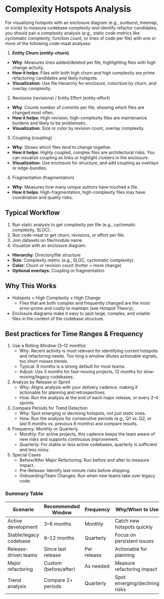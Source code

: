 # Complexity Hotspots Analysis

For visualizing hotspots with an enclosure diagram (e.g., sunburst, treemap, or icicle) to measure codebase complexity and identify refactor candidates, you should pair a complexity analysis (e.g., static code metrics like cyclomatic complexity, function count, or lines of code per file) with one or more of the following code-maat analyses:

1. **Entity Churn (entity-churn)**
  - **Why**: Measures lines added/deleted per file, highlighting files with high change activity.
  - **How it helps**: Files with both high churn and high complexity are prime refactoring candidates and likely hotspots.
  - **Visualization**: Use file hierarchy for enclosure, color/size by churn, and overlay complexity.
2. Revisions (revisions) / Entity Effort (entity-effort)
  - **Why**: Counts number of commits per file, showing which files are changed most often.
  - **How it helps**: High-revision, high-complexity files are maintenance burdens and likely to be problematic.
  - **Visualization**: Size or color by revision count, overlay complexity.
3. Coupling (coupling)
  - **Why**: Shows which files tend to change together.
  - **How it helps**: Highly coupled, complex files are architectural risks. You can visualize coupling as links or highlight clusters in the enclosure.
  - **Visualization**: Use enclosure for structure, and add coupling as overlays or edge-bundles.
4. Fragmentation (fragmentation)
  - **Why**: Measures how many unique authors have touched a file.
  - **How it helps**: High-fragmentation, high-complexity files may have coordination and quality risks.

## Typical Workflow

1. Run static analysis to get complexity per file (e.g., cyclomatic complexity, SLOC).
2. Run code-maat to get churn, revisions, or effort per file.
3. Join datasets on file/module name.
4. Visualize with an enclosure diagram:
  - **Hierarchy**: Directory/file structure
  - **Size**: Complexity metric (e.g., SLOC, cyclomatic complexity)
  - **Color**: Churn or revision count (hotter = more change)
  - **Optional overlays**: Coupling or fragmentation

## Why This Works

- Hotspots = High Complexity × High Change
  - Files that are both complex and frequently changed are the most error-prone and costly to maintain (see Hotspot Theory).
- Enclosure diagrams make it easy to spot large, complex, and volatile files in the context of the codebase structure.

## Best practices for Time Ranges & Frequency

1. Use a Rolling Window (3–12 months)
   - Why: Recent activity is most relevant for identifying current hotspots and refactoring needs. Too long a window dilutes actionable signals; too short misses trends.
   - Typical: 6 months is a strong default for most teams.
   - Adjust: Use 3 months for fast-moving projects, 12 months for slow-moving/legacy codebases.
2. Analyze by Release or Sprint
   - Why: Aligns analysis with your delivery cadence, making it actionable for planning and retrospectives.
   - How: Run the analysis at the end of each major release, or every 2–4 sprints.
1. Compare Periods for Trend Detection
   - Why: Spot emerging or declining hotspots, not just static ones.
   - How: Run the analysis for consecutive periods (e.g., Q1 vs. Q2, or last 6 months vs. previous 6 months) and compare results.
2. Frequency: Monthly or Quarterly
   - Monthly: For active projects, this cadence keeps the team aware of new risks and supports continuous improvement.
   - Quarterly: For stable or less active codebases, quarterly is sufficient and less noisy.
3. Special Cases
   - Before/After Major Refactoring: Run before and after to measure impact.
   - Pre-Release: Identify last-minute risks before shipping.
   - Onboarding/Team Changes: Run when new teams take over legacy code.

###  Summary Table

| Scenario | Recommended Window | Frequency | Why/When to Use |
|-------------------------|-------------------|---------------|-------------------------------|
| Active development | 3–6 months | Monthly | Catch new hotspots quickly |
| Stable/legacy codebase | 6–12 months | Quarterly | Focus on persistent issues |
| Release-driven teams | Since last release| Per release | Actionable for planning |
| Major refactoring | Custom (before/after) | As needed | Measure refactoring impact |
| Trend analysis | Compare 2+ periods| Quarterly | Spot emerging/declining risks |